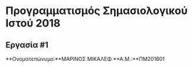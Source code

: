 # Προγραμματισμός Σημασιολογικού Ιστού 2018
## Εργασία #1

**Ονοματεπώνυμο:**ΜΑΡΙΝΟΣ ΜΙΚΑΛΕΦ
**Α.Μ.:**ΠΜ201601


